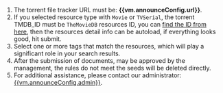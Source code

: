 1. The torrent file tracker URL must be: __{{vm.announceConfig.url}}__.
1. If you selected resource type with `Movie` or `TVSerial`, the torrent TMDB_ID must be `TheMovieDB` resources ID, you can [find the ID
 from here]({{vm.tmdbConfig.tmdb_home}}), then the resources detail info can be autoload, if everything looks good, hit submit.
1. Select one or more tags that match the resources, which will play a significant role in your search results.
1. After the submission of documents, may be approved by the management, the rules do not meet the seeds will be deleted directly.
1. For additional assistance, please contact our administrator: [{{vm.announceConfig.admin}}](mailto:{{vm.announceConfig.admin}}).